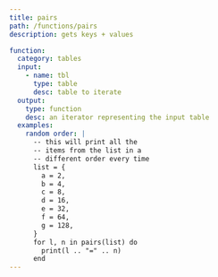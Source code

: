 ```yaml
---
title: pairs
path: /functions/pairs
description: gets keys + values

function:
  category: tables
  input:
    - name: tbl
      type: table
      desc: table to iterate
  output:
    type: function
    desc: an iterator representing the input table
  examples:
    random order: |
      -- this will print all the
      -- items from the list in a
      -- different order every time
      list = {
        a = 2,
        b = 4,
        c = 8,
        d = 16,
        e = 32,
        f = 64,
        g = 128,
      }
      for l, n in pairs(list) do
        print(l .. "=" .. n)
      end
---
```

